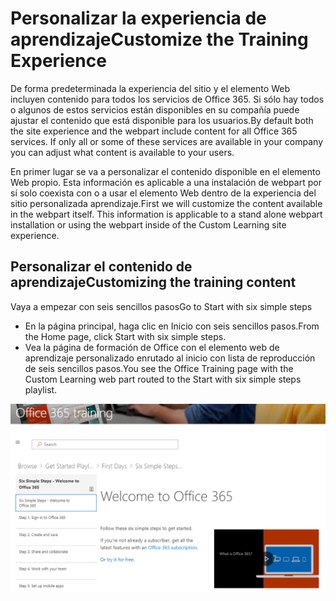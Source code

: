 # <a name="customize-the-training-experience"></a><span data-ttu-id="0caf0-101">Personalizar la experiencia de aprendizaje</span><span class="sxs-lookup"><span data-stu-id="0caf0-101">Customize the Training Experience</span></span>

<span data-ttu-id="0caf0-p101">De forma predeterminada la experiencia del sitio y el elemento Web incluyen contenido para todos los servicios de Office 365.  Si sólo hay todos o algunos de estos servicios están disponibles en su compañía puede ajustar el contenido que está disponible para los usuarios.</span><span class="sxs-lookup"><span data-stu-id="0caf0-p101">By default both the site experience and the webpart include content for all Office 365 services.  If only all or some of these services are available in your company you can adjust what content is available to your users.</span></span>  

<span data-ttu-id="0caf0-p102">En primer lugar se va a personalizar el contenido disponible en el elemento Web propio.  Esta información es aplicable a una instalación de webpart por sí solo coexista con o a usar el elemento Web dentro de la experiencia del sitio personalizada aprendizaje.</span><span class="sxs-lookup"><span data-stu-id="0caf0-p102">First we will customize the content available in the webpart itself.  This information is applicable to a stand alone webpart installation or using the webpart inside of the Custom Learning site experience.</span></span> 

## <a name="customizing-the-training-content"></a><span data-ttu-id="0caf0-106">Personalizar el contenido de aprendizaje</span><span class="sxs-lookup"><span data-stu-id="0caf0-106">Customizing the training content</span></span>


<span data-ttu-id="0caf0-107">Vaya a empezar con seis sencillos pasos</span><span class="sxs-lookup"><span data-stu-id="0caf0-107">Go to Start with six simple steps</span></span>
- <span data-ttu-id="0caf0-108">En la página principal, haga clic en Inicio con seis sencillos pasos.</span><span class="sxs-lookup"><span data-stu-id="0caf0-108">From the Home page, click Start with six simple steps.</span></span> 
- <span data-ttu-id="0caf0-109">Vea la página de formación de Office con el elemento web de aprendizaje personalizado enrutado al inicio con lista de reproducción de seis sencillos pasos.</span><span class="sxs-lookup"><span data-stu-id="0caf0-109">You see the Office Training page with the Custom Learning web part routed to the Start with six simple steps playlist.</span></span>  

![Lista de reproducción de seis pasos](media/clo365sixsteps.png)
